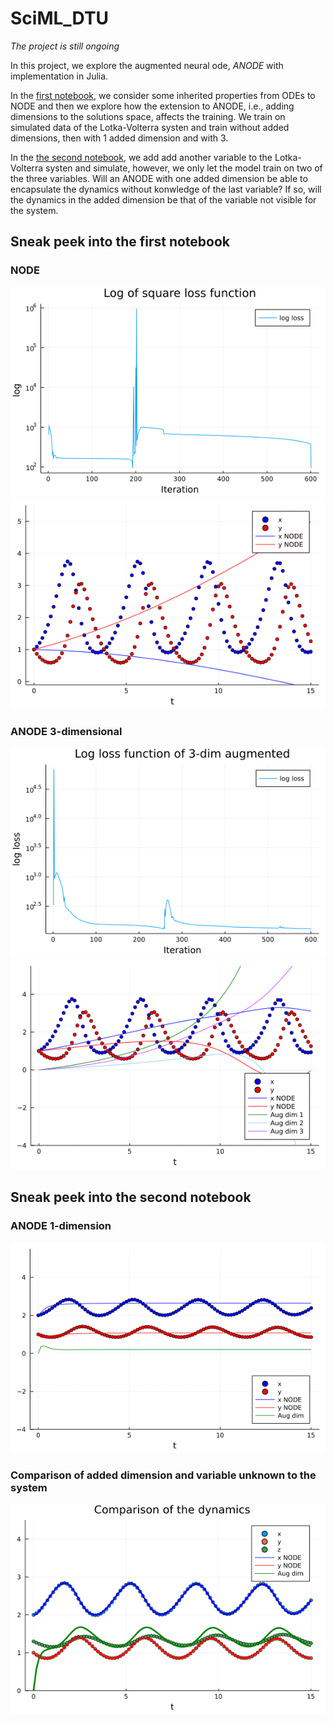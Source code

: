 # SciML_DTU

*The project is still ongoing*

In this project, we explore the augmented neural ode, *ANODE* with implementation in Julia.

In the [first notebook](https://nicolajhmnielsen.github.io/SciML_DTU/ANODE/HTML/Augmented), we consider some inherited properties from ODEs to NODE and then we explore how the extension to ANODE, i.e., adding dimensions to the solutions space, affects the training. We train on simulated data of the Lotka-Volterra systen and train without added dimensions, then with 1 added dimension and with 3. 

In the [the second notebook](https://nicolajhmnielsen.github.io/SciML_DTU/ANODE/HTML/Hidden_bears), we add add another variable to the Lotka-Volterra systen and simulate, however, we only let the model train on two of the three variables. Will an ANODE with one added dimension be able to encapsulate the dynamics without konwledge of the last variable? If so, will the dynamics in the added dimension be that of the variable not visible for the system.
 
## Sneak peek into the first notebook
 
 ### NODE 
 ![](https://github.com/NicolajHMNielsen/SciML_DTU/blob/main/ANODE/Figures/loss_lotka-volterra.png?raw=true)
 ![](https://github.com/NicolajHMNielsen/SciML_DTU/blob/main/ANODE/Figures/lotka-Volterra.gif?raw=true)
 
 
 ### ANODE 3-dimensional 
 
 ![](https://github.com/NicolajHMNielsen/SciML_DTU/blob/main/ANODE/Figures/loss_lotka-volterra_aug_3dim.png?raw=true)
 ![](https://github.com/NicolajHMNielsen/SciML_DTU/blob/main/ANODE/Figures/lotka-volterra_aug_3dim.gif?raw=true)
 
## Sneak peek into the second notebook
 
 ### ANODE 1-dimension 
![](https://github.com/NicolajHMNielsen/SciML_DTU/blob/main/ANODE/Figures/Bears/bear_aug_1dim_bfgs_3.gif?raw=true)

 ### Comparison of added dimension and variable unknown to the system
 ![](https://github.com/NicolajHMNielsen/SciML_DTU/blob/main/ANODE/Figures/Bears/compare_dynamics.png?raw=true)
